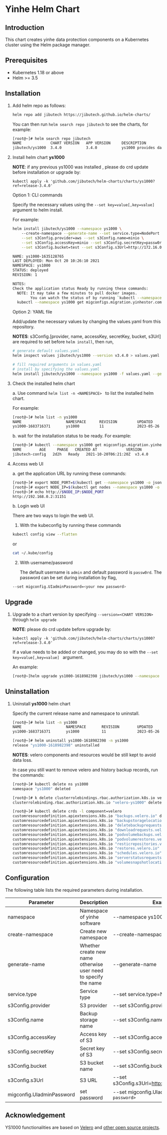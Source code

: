 
# Yinhe Helm Chart

## Introduction

This chart creates yinhe data protection components on a Kubernetes cluster using the Helm package manager.

## Prerequisites

- Kubernetes 1.18 or above
- Helm >= 3.5

## Installation 

1. Add helm repo as follows:

   ```bash
   helm repo add jibutech https://jibutech.github.io/helm-charts/
   ```

   You can then run `helm search repo jibutech` to see the charts, for example:

   ```bash
   [root@~]# helm search repo jibutech
   NAME             CHART VERSION   APP VERSION     DESCRIPTION
   jibutech/ys1000  3.4.0           3.4.0           ys1000 provides data protection for cloud nativ...
   ```

2. Install helm chart **ys1000** 

   **NOTE**: if any previous ys1000 was installed , please do crd update before installation or upgrade by:
   ```
   kubectl apply -k 'github.com/jibutech/helm-charts/charts/ys1000?ref=release-3.4.0'
   ```

   Option 1: CLI commands

      Specify the necessary values using the `--set key=value[,key=value] `argument to helm install.

      For example:

      ```bash
      helm install jibutech/ys1000 --namespace ys1000 \ 
          --create-namespace --generate-name --set service.type=NodePort \
          --set s3Config.provider=aws --set s3Config.name=minio \
          --set s3Config.accessKey=minio --set s3Config.secretKey=passw0rd \
          --set s3Config.bucket=test --set s3Config.s3Url=http://172.16.0.10:30170

      NAME: ys1000-1635128765
      LAST DEPLOYED: Mon Oct 20 10:26:10 2021
      NAMESPACE: ys1000
      STATUS: deployed
      REVISION: 1

      NOTES:
      Check the application status Ready by running these commands:
        NOTE: It may take a few minutes to pull docker images.
              You can watch the status of by running `kubectl --namespace ys1000 get migconfigs.migration.yinhestor.com -w`
        kubectl --namespace ys1000 get migconfigs.migration.yinhestor.com
      ```

   Option 2: YAML file

      Add/update the necessary values by changing the values.yaml from this repository.

      **NOTES**: s3Config.[provider, name, accessKey, secretKey, bucket, s3Url] are required to set before `helm install`, then run,

      ```bash
      # generate default values.yaml
      helm inspect values jibutech/ys1000 --version v3.4.0 > values.yaml
      
      # fill required arguments in values.yaml
      # install by specifying the values.yaml
      helm install jibutech/ys1000 --namespace ys1000 -f values.yaml --generate-name
      ```

3. Check the installed helm chart

   a. Use command `helm list -n <NAMESPACE> ` to list the installed helm chart.

      For example:

      ```bash
      [root@~]# helm list -n ys1000
      NAME                    NAMESPACE      REVISION         UPDATED                                   STATUS      CHART                APP VERSION
      ys1000-1683716371       ys1000         11               2023-05-26 17:53:15.116051313 +0800 CST   deployed    ys1000-3.4.0         3.4.0
      ```

   b. wait for the installation status to be ready. For example:

      ```bash
      [root@~]# kubectl --namespace ys1000 get migconfigs.migration.yinhestor.com
      NAME        AGE     PHASE   CREATED AT             VERSION
      jibutech-config   2d2h   Ready   2021-10-20T06:21:20Z  v3.4.0
      ```

4. Access web UI

   a. get the application URL by running these commands:

    ```bash
    [root@~]# export NODE_PORT=$(kubectl get --namespace ys1000 -o jsonpath="{.spec.ports[0].nodePort}" services ui-service-default )
    [root@~]# export NODE_IP=$(kubectl get nodes --namespace ys1000 -o jsonpath="{.items[0].status.addresses[0].address}")
    [root@~]# echo http://$NODE_IP:$NODE_PORT
    http://192.168.0.2:31151
    ```

    b. Login web UI

      There are two ways to login the web UI.

    1. With the kubeconfig by running these commands

    ```bash
    kubectl config view --flatten
    ```
    or
    ```bash
    cat ~/.kube/config
    ```

    2. With username/password

        The default username is `admin` and default password is `passw0rd`.
        The password can be set during installation by flag,

    ```bash
    --set migconfig.UIadminPassword=<your new password>
    ```

## Upgrade

1. Upgrade to a chart version by specifying `--version=<CHART VERSION>` through `helm upgrade`
   
   **NOTE**: please do crd update before upgrade by:
   ```
   kubectl apply -k 'github.com/jibutech/helm-charts/charts/ys1000?ref=release-3.4.0'
   ```
   
   If a value needs to be added or changed, you may do so with the `--set key=value[,key=value] ` argument. 

   An example:

   ```bash
   [root@~]helm upgrade ys1000-1618982398 jibutech/ys1000 --namespace ys1000 --reuse-values --version=3.3.2
   ```

## Uninstallation

1. Uninstall **ys1000** helm chart

   Specify the current release name and namespace to uninstall.

   ```bash
   [root@~]# helm list -n ys1000
   NAME                    NAMESPACE       REVISION        UPDATED                                  STATUS      CHART                APP VERSION
   ys1000-1683716371       ys1000          11              2023-05-26 17:53:15.116051313 +0800 CST  deployed    ys1000-3.4.0         3.4.0
   
   [root@~]# helm uninstall ys1000-1618982398 -n ys1000
   release "ys1000-1618982398" uninstalled
   ```

   **NOTES**: velero components and resources would be still kept to avoid data loss.

   In case you still want to remove velero and history backup records, run the commands:

   ```bash
   [root@~]# kubectl delete ns ys1000
   namespace "ys1000" deleted
   
   [root@~]# k delete clusterrolebindings.rbac.authorization.k8s.io velero-ys1000
   clusterrolebinding.rbac.authorization.k8s.io "velero-ys1000" deleted
   
   [root@~]# kubectl delete crds -l component=velero
   customresourcedefinition.apiextensions.k8s.io "backups.velero.io" deleted
   customresourcedefinition.apiextensions.k8s.io "backupstoragelocations.velero.io" deleted
   customresourcedefinition.apiextensions.k8s.io "deletebackuprequests.velero.io" deleted
   customresourcedefinition.apiextensions.k8s.io "downloadrequests.velero.io" deleted
   customresourcedefinition.apiextensions.k8s.io "podvolumebackups.velero.io" deleted
   customresourcedefinition.apiextensions.k8s.io "podvolumerestores.velero.io" deleted
   customresourcedefinition.apiextensions.k8s.io "resticrepositories.velero.io" deleted
   customresourcedefinition.apiextensions.k8s.io "restores.velero.io" deleted
   customresourcedefinition.apiextensions.k8s.io "schedules.velero.io" deleted
   customresourcedefinition.apiextensions.k8s.io "serverstatusrequests.velero.io" deleted
   customresourcedefinition.apiextensions.k8s.io "volumesnapshotlocations.velero.io" deleted
   ```

## Configuration

The following table lists the required parameters during installation.

| Parameter               | Description                           | Example                                                    |
| ----------------------- | ----------------------------------    | ---------------------------------------------------------- |
| namespace          |  Namespace of yinhe software     |  --namespace ys1000                           |
| create-namespace   |  Create new namespace               |  --create-namespace
| generate-name      |  Whether create new name otherwise user need to specify the name |   --generate-name
| service.type       |  Service type                        |   --set service.type=NodePort
| s3Config.provider  |   S3 provider               |   --set s3Config.provider=aws
| s3Config.name      |  Backup storage name |   --set s3Config.name=minio
| s3Config.accessKey |    Access key of S3              |   --set s3Config.accessKey=minio
| s3Config.secretKey |    Secret key of S3        |    --set s3Config.secretKey=passw0rd
| s3Config.bucket    |   S3 bucket name              |   --set s3Config.bucket=test
| s3Config.s3Url     |    S3 URL                          |   --set s3Config.s3Url=http://172.16.0.10:30170
| migconfig.UIadminPassword |  set password                          | --set migconfig.UIadminPassword=`<your password>`         |

## Acknowledgement

YS1000 functionalities are based on [Velero](https://github.com/vmware-tanzu/velero) and [other open source projects](https://github.com/jibutech/helm-charts/blob/main/credits.md).
